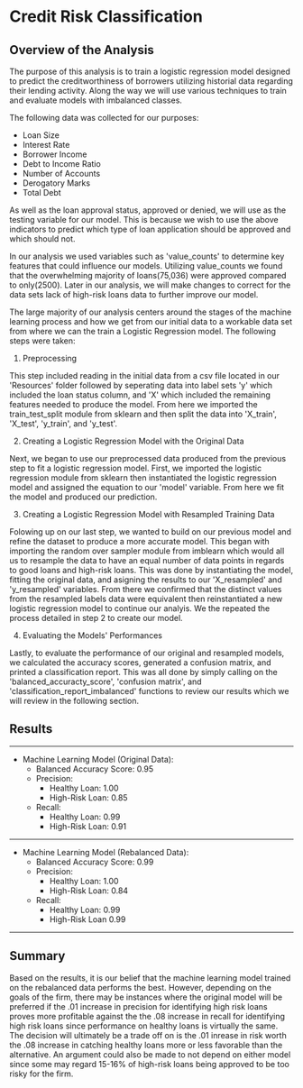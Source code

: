 # Credit Risk Classification

## Overview of the Analysis

The purpose of this analysis is to train a logistic regression model designed to predict the creditworthiness of borrowers utilizing historial data regarding their lending activity. Along the way we will use various techniques to train and evaluate models with imbalanced classes.

The following data was collected for our purposes:
* Loan Size
* Interest Rate
* Borrower Income
* Debt to Income Ratio
* Number of Accounts
* Derogatory Marks
* Total Debt

As well as the loan approval status, approved or denied, we will use as the testing variable for our model. This is because we wish to use the above indicators to predict which type of loan application should be approved and which should not.

In our analysis we used variables such as 'value_counts' to determine key features that could influence our models. Utilizing value_counts we found that the overwhelming majority of loans(75,036) were approved compared to only(2500). Later in our analysis, we will make changes to correct for the data sets lack of high-risk loans data to further improve our model.

The large majority of our analysis centers around the stages of the machine learning process and how we get from our initial data to a workable data set from where we can the train a Logistic Regression model. The following steps were taken:

1. Preprocessing

This step included reading in the initial data from a csv file located in our 'Resources' folder followed by seperating data into label sets 'y' which included the loan status column, and 'X' which included the remaining features needed to produce the model. From here we imported the train_test_split module from sklearn and then split the data into 'X_train', 'X_test', 'y_train', and 'y_test'.

2. Creating a Logistic Regression Model with the Original Data

Next, we began to use our preprocessed data produced from the previous step to fit a logistic regression model. First, we imported the logistic regression module from sklearn then instantiated the logistic regression model and assigned the equation to our 'model' variable. From here we fit the model and produced our prediction.

3. Creating a Logistic Regression Model with Resampled Training Data

Folowing up on our last step, we wanted to build on our previous model and refine the dataset to produce a more accurate model. This began with importing the random over sampler module from imblearn which would all us to resample the data to have an equal number of data points in regards to good loans and high-risk loans. This was done by instantiating the model, fitting the original data, and asigning the results to our 'X_resampled' and 'y_resampled' variables. From there we confirmed that the distinct values from the resampled labels data were equivalent then reinstantiated a new logistic regression model to continue our analyis. We the repeated the process detailed in step 2 to create our model.

4. Evaluating the Models' Performances

Lastly, to evaluate the performance of our original and resampled models, we calculated the accuracy scores, generated a confusion matrix, and printed a classification report. This was all done by simply calling on the 'balanced_accuracty_score', 'confusion matrix', and 'classification_report_imbalanced' functions to review our results which we will review in the following section.

## Results
-------------------------------------------
* Machine Learning Model (Original Data):
  * Balanced Accuracy Score: 0.95
  * Precision:
      * Healthy Loan: 1.00
      * High-Risk Loan: 0.85
  * Recall: 
      * Healthy Loan: 0.99
      * High-Risk Loan: 0.91
-------------------------------------------
* Machine Learning Model (Rebalanced Data):
  * Balanced Accuracy Score: 0.99
  * Precision:
      * Healthy Loan: 1.00
      * High-Risk Loan: 0.84
  * Recall: 
      * Healthy Loan: 0.99
      * High-Risk Loan 0.99
-------------------------------------------
## Summary

Based on the results, it is our belief that the machine learning model trained on the rebalanced data performs the best. However, depending on the goals of the firm, there may be instances where the original model will be preferred if the .01 increase in precision for identifying high risk loans proves more profitable against the the .08 increase in recall for identifying high risk loans since performance on healthy loans is virtually the same. The decision will ultimately be a trade off on is the .01 inrease in risk worth the .08 increase in catching healthy loans more or less favorable than the alternative. An argument could also be made to not depend on either model since some may regard 15-16% of high-risk loans being approved to be too risky for the firm.